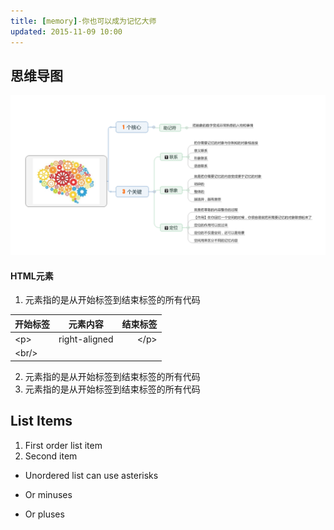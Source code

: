 ```yaml
---
title: [memory]-你也可以成为记忆大师
updated: 2015-11-09 10:00
---
```


## 思维导图

![思维导图](https://github.com/tudoubang/Bed/blob/master/memory/memory-1.png?raw=true)

#### HTML元素

1. 元素指的是从开始标签到结束标签的所有代码

| 开始标签        | 元素内容       | 结束标签  |
| ------------- |:-------------:| --------:|
| &lt;p&gt;           | right-aligned | &lt;/p&gt;     |
| &lt;br/&gt;        |&nbsp;         |&nbsp;    |

2. 元素指的是从开始标签到结束标签的所有代码
3. 元素指的是从开始标签到结束标签的所有代码

## List Items

1. First order list item
2. Second item

* Unordered list can use asterisks
- Or minuses
+ Or pluses

